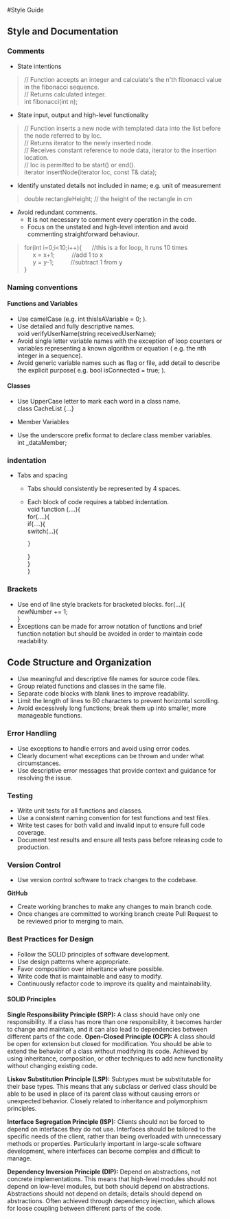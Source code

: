#Style Guide  

## Style and Documentation  

### Comments  
* State intentions  
> // Function accepts an integer and calculate's the n'th fibonacci value in the fibonacci sequence.  
> // Returns  calculated integer.  
>        int fibonacci(int n);    
* State input, output and high-level functionality  
> // Function inserts a new node with templated data into the list before the node referred to by loc.  
> // Returns iterator to the newly inserted node.  
> // Receives constant reference to node data, iterator to the insertion location.  
> // loc is permitted to be start() or end().  
>  iterator insertNode(iterator loc, const T& data);  
* Identify unstated details not included in name; e.g. unit of measurement  
>  double rectangleHeight; // the height of the rectangle in cm  
* Avoid redundant comments.
    - It is not necessary to comment every operation in the code.  
    - Focus on the unstated and high-level intention and avoid commenting straightforward behaviour.   
>  for(int i=0;i<10;i++){  &nbsp;&nbsp;&nbsp;&nbsp; //this is a for loop, it runs 10 times  
>&nbsp;&nbsp;&nbsp;&nbsp;       x = x+1;  &nbsp;&nbsp;&nbsp;&nbsp;&nbsp;&nbsp;&nbsp;&nbsp;  //add 1 to x  
>&nbsp;&nbsp;&nbsp;&nbsp;       y = y-1;  &nbsp;&nbsp;&nbsp;&nbsp;&nbsp;&nbsp;&nbsp;&nbsp;  //subtract 1 from y  
>  }   
    
### Naming conventions   
#### Functions and Variables   
- Use camelCase (e.g. int thisIsAVariable = 0; ).  
- Use detailed and fully descriptive names.  
  void verifyUserName(string receivedUserName);  
- Avoid single letter variable names with the exception of loop counters or variables representing a known algorithm or equation ( e.g. the nth integer in a sequence).  
- Avoid generic variable names such as flag or file, add detail to describe the explicit purpose( e.g. bool isConnected = true; ).

#### Classes   
- Use UpperCase letter to mark each word in a class name.  
  class CacheList {…}  
* Member Variables  
- Use the underscore prefix format to declare class member variables.  
  int _dataMember;    
  
### indentation    
* Tabs and spacing
  - Tabs should consistently be represented by 4 spaces.   
  - Each block of code requires a tabbed indentation.  
  void function (....){  
    for(....){  
      if(....){  
        switch(...){  

        }  
      }  
    }  
  }  
  
### Brackets  
- Use end of line style brackets for bracketed blocks.
   for(...){  
      newNumber += 1;  
    }  
- Exceptions can be made for arrow notation of functions and brief function notation but should be avoided in order to maintain code readability.  
  
## Code Structure and Organization  
-	Use meaningful and descriptive file names for source code files.  
-	Group related functions and classes in the same file.  
-	Separate code blocks with blank lines to improve readability.  
-	Limit the length of lines to 80 characters to prevent horizontal scrolling.  
-	Avoid excessively long functions; break them up into smaller, more manageable functions.  
  
### Error Handling  
-	Use exceptions to handle errors and avoid using error codes.  
-	Clearly document what exceptions can be thrown and under what circumstances.  
-	Use descriptive error messages that provide context and guidance for resolving the issue.  
  
### Testing  
-	Write unit tests for all functions and classes. 
-	Use a consistent naming convention for test functions and test files.  
-	Write test cases for both valid and invalid input to ensure full code coverage.   
-	Document test results and ensure all tests pass before releasing code to production.  
  
### Version Control  
- Use version control software to track changes to the codebase.  

**GitHub**  
- Create working branches to make any changes to main branch code.  
- Once changes are committed to working branch create Pull Request to be reviewed prior to merging to main.  

### Best Practices for Design  
- Follow the SOLID principles of software development.  
- Use design patterns where appropriate.  
- Favor composition over inheritance where possible.  
- Write code that is maintainable and easy to modify.  
- Continuously refactor code to improve its quality and maintainability.  
  
#### SOLID Principles  
**Single Responsibility Principle (SRP):** A class should have only one responsibility. If a class has more than one responsibility, it becomes harder to change and maintain, and it can also lead to dependencies between different parts of the code.
**Open-Closed Principle (OCP):** A class should be open for extension but closed for modification. You should be able to extend the behavior of a class without modifying its code. Achieved by using inheritance, composition, or other techniques to add new functionality without changing existing code.  
  
**Liskov Substitution Principle (LSP):** Subtypes must be substitutable for their base types. This means that any subclass or derived class should be able to be used in place of its parent class without causing errors or unexpected behavior. Closely related to inheritance and polymorphism principles.  
  
**Interface Segregation Principle (ISP):** Clients should not be forced to depend on interfaces they do not use. Interfaces should be tailored to the specific needs of the client, rather than being overloaded with unnecessary methods or properties. Particularly important in large-scale software development, where interfaces can become complex and difficult to manage.  
  
**Dependency Inversion Principle (DIP):** Depend on abstractions, not concrete implementations. This means that high-level modules should not depend on low-level modules, but both should depend on abstractions. Abstractions should not depend on details; details should depend on abstractions. Often achieved through dependency injection, which allows for loose coupling between different parts of the code.  
